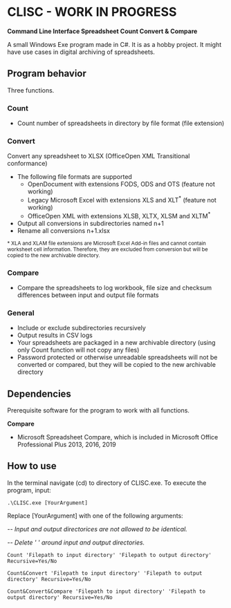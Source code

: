 # CLISC - WORK IN PROGRESS
**Command Line Interface Spreadsheet Count Convert & Compare**

A small Windows Exe program made in C#. It is as a hobby project. It might have use cases in digital archiving of spreadsheets.

## Program behavior
Three functions.

### Count
* Count number of spreadsheets in directory by file format (file extension)

### Convert
Convert any spreadsheet to XLSX (OfficeOpen XML Transitional conformance)

* The following file formats are supported
  - OpenDocument with extensions FODS, ODS and OTS (feature not working)
  - Legacy Microsoft Excel with extensions XLS and XLT<sup>*</sup> (feature not working)
  - OfficeOpen XML with extensions XLSB, XLTX, XLSM and XLTM<sup>*</sup>
* Output all conversions in subdirectories named n+1
* Rename all conversions n+1.xlsx

<sup>* XLA and XLAM file extensions are Microsoft Excel Add-in files and cannot contain worksheet cell information. Therefore, they are excluded from conversion but will be copied to the new archivable directory.</sup>

### Compare
* Compare the spreadsheets to log workbook, file size and checksum differences between input and output file formats

### General
* Include or exclude subdirectories recursively
* Output results in CSV logs
* Your spreadsheets are packaged in a new archivable directory (using only Count function will not copy any files)
* Password protected or otherwise unreadable spreadsheets will not be converted or compared, but they will be copied to the new archivable directory

## Dependencies
Prerequisite software for the program to work with all functions.

**Compare**
* Microsoft Spreadsheet Compare, which is included in Microsoft Office Professional Plus 2013, 2016, 2019

## How to use
In the terminal navigate (cd) to directory of CLISC.exe. To execute the program, input:

```
.\CLISC.exe [YourArgument]
```

Replace [YourArgument] with one of the following arguments:

*-- Input and output directorices are not allowed to be identical.*

*-- Delete ' ' around input and output directories.*

```
Count 'Filepath to input directory' 'Filepath to output directory' Recursive=Yes/No
```
```
Count&Convert 'Filepath to input directory' 'Filepath to output directory' Recursive=Yes/No
```
```
Count&Convert&Compare 'Filepath to input directory' 'Filepath to output directory' Recursive=Yes/No
```
